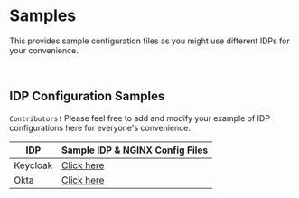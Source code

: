 # Samples
This provides sample configuration files as you might use different IDPs for your convenience.

<br>

## IDP Configuration Samples
`Contributors!` Please feel free to add and modify your example of IDP configurations here for everyone's convenience.

| IDP      | Sample IDP & NGINX Config Files               |
|----------|-----------------------------------------------|
| Keycloak | [Click here](./idp-configurations/keycloak)   |
| Okta     | [Click here](./idp-configurations/okta)       |
